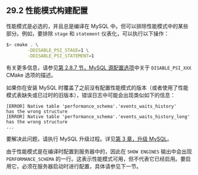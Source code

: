 ## 29.2 性能模式构建配置

性能模式是必选的，并且总是编译在 MySQL 中。但可以排除性能模式中的某些部分。例如，要排除 `stage` 和 `statement` 仪表化，可以执行以下操作：

```bash
$> cmake . \
        -DDISABLE_PSI_STAGE=1 \
        -DDISABLE_PSI_STATEMENT=1
```

有关更多信息，请参见[第 2.8.7 节，MySQL 源配置选项](#mysql-source-configuration-options)中关于 `DISABLE_PSI_XXX` CMake 选项的描述。

如果你在安装 MySQL 时覆盖了之前没有配置性能模式的版本（或者使用了性能模式表缺失或已过时的旧版本），错误日志中可能会出现类似如下的信息：

```text
[ERROR] Native table 'performance_schema'.'events_waits_history'
has the wrong structure
[ERROR] Native table 'performance_schema'.'events_waits_history_long'
has the wrong structure
...
```

要解决此问题，请执行 MySQL 升级过程。详见[第 3 章，升级 MySQL](#upgrading-mysql)。

由于性能模式是在编译时配置到服务器中的，因此在 `SHOW ENGINES` 输出中会出现 `PERFORMANCE_SCHEMA` 的一行。这表示性能模式可用，但不代表它已经启用。要启用它，必须在服务器启动时进行配置，具体请参见下一节。